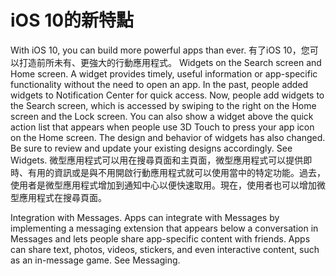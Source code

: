 
# iOS 10的新特點
With iOS 10, you can build more powerful apps than ever.
有了iOS 10，您可以打造前所未有、更強大的行動應用程式。
Widgets on the Search screen and Home screen. A widget provides timely, useful information or app-specific functionality without the need to open an app. In the past, people added widgets to Notification Center for quick access. Now, people add widgets to the Search screen, which is accessed by swiping to the right on the Home screen and the Lock screen. You can also show a widget above the quick action list that appears when people use 3D Touch to press your app icon on the Home screen. The design and behavior of widgets has also changed. Be sure to review and update your existing designs accordingly. See Widgets.
微型應用程式可以用在搜尋頁面和主頁面，微型應用程式可以提供即時、有用的資訊或是與不用開啟行動應用程式就可以使用當中的特定功能。過去，使用者是微型應用程式增加到通知中心以便快速取用。現在，使用者也可以增加微型應用程式在搜尋頁面。

Integration with Messages. Apps can integrate with Messages by implementing a messaging extension that appears below a conversation in Messages and lets people share app-specific content with friends. Apps can share text, photos, videos, stickers, and even interactive content, such as an in-message game. See Messaging.



